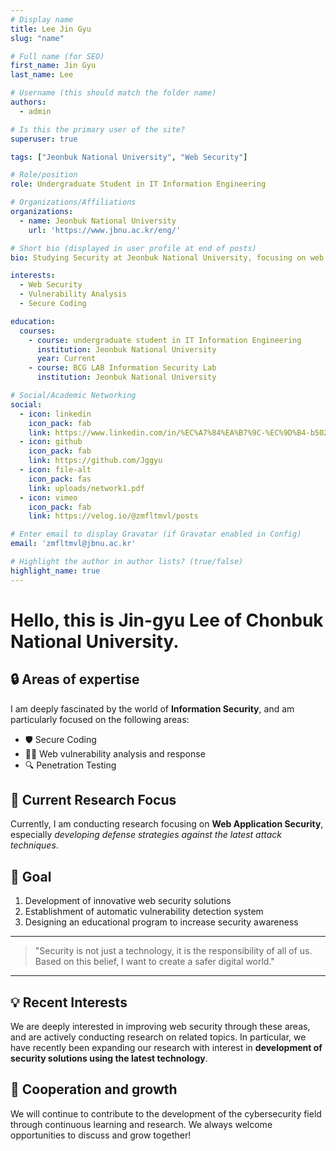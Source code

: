 ```yaml
---
# Display name
title: Lee Jin Gyu
slug: "name"

# Full name (for SEO)
first_name: Jin Gyu
last_name: Lee

# Username (this should match the folder name)
authors:
  - admin

# Is this the primary user of the site?
superuser: true

tags: ["Jeonbuk National University", "Web Security"]

# Role/position
role: Undergraduate Student in IT Information Engineering

# Organizations/Affiliations
organizations:
  - name: Jeonbuk National University
    url: 'https://www.jbnu.ac.kr/eng/'

# Short bio (displayed in user profile at end of posts)
bio: Studying Security at Jeonbuk National University, focusing on web security, vulnerability analysis, and secure coding.

interests:
  - Web Security
  - Vulnerability Analysis
  - Secure Coding

education:
  courses:
    - course: undergraduate student in IT Information Engineering
      institution: Jeonbuk National University
      year: Current
    - course: BCG LAB Information Security Lab
      institution: Jeonbuk National University

# Social/Academic Networking
social:
  - icon: linkedin
    icon_pack: fab
    link: https://www.linkedin.com/in/%EC%A7%84%EA%B7%9C-%EC%9D%B4-b5027b331/
  - icon: github
    icon_pack: fab
    link: https://github.com/Jggyu
  - icon: file-alt
    icon_pack: fas
    link: uploads/network1.pdf
  - icon: vimeo
    icon_pack: fab
    link: https://velog.io/@zmfltmvl/posts

# Enter email to display Gravatar (if Gravatar enabled in Config)
email: 'zmfltmvl@jbnu.ac.kr'

# Highlight the author in author lists? (true/false)
highlight_name: true
---
```


# Hello, this is Jin-gyu Lee of Chonbuk National University.

## 🔒 Areas of expertise

I am deeply fascinated by the world of **Information Security**, and am particularly focused on the following areas:

- 🛡️ Secure Coding
- 🕵️‍♂️ Web vulnerability analysis and response
- 🔍 Penetration Testing

## 🎯 Current Research Focus

Currently, I am conducting research focusing on **Web Application Security**, especially *developing defense strategies against the latest attack techniques*.

## 🚀 Goal

1. Development of innovative web security solutions
2. Establishment of automatic vulnerability detection system
3. Designing an educational program to increase security awareness

---

> "Security is not just a technology, it is the responsibility of all of us. Based on this belief, I want to create a safer digital world."

---

## 💡 Recent Interests

We are deeply interested in improving web security through these areas, and are actively conducting research on related topics. In particular, we have recently been expanding our research with interest in **development of security solutions using the latest technology**.

## 🤝 Cooperation and growth

We will continue to contribute to the development of the cybersecurity field through continuous learning and research. We always welcome opportunities to discuss and grow together!